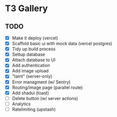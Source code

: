# T3 Gallery

## TODO

- [x] Make it deploy (vercel)
- [x] Scaffold basic ui with mock data (vercel postgres)
- [x] Tidy up build process
- [x] Settup database
- [x] Attach database to UI
- [x] Add authentication
- [x] Add image upload
- [x] "taint" (server-only)
- [x] Error managment (w/ Sentry)
- [x] Routing/image page (parallel route)
- [x] Add shadui (toast)
- [ ] Delete button (w/ server actions)
- [ ] Analytics
- [ ] Ratelimiting (upstash)
